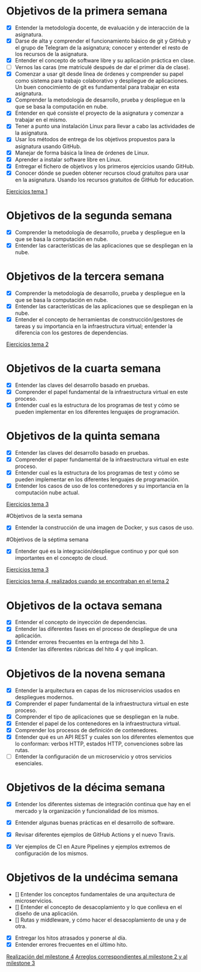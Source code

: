 # Objetivos de la primera semana
- [x] Entender la metodología docente, de evaluación y de interacción de la asignatura.
- [x] Darse de alta y comprender el funcionamiento básico de git y GitHub y el grupo de Telegram de la asignatura; conocer y entender el resto de los recursos de la asignatura.
- [x] Entender el concepto de software libre y su aplicación práctica en clase.
- [ ] Vernos las caras (me matriculé después de dar el primer día de clase).
- [x] Comenzar a usar git desde línea de órdenes y comprender su papel como sistema para trabajo colaborativo y despliegue de aplicaciones. Un buen conocimiento de git es fundamental para trabajar en esta asignatura.
- [x] Comprender la metodología de desarrollo, prueba y despliegue en la que se basa la computación en nube.
- [x] Entender en qué consiste el proyecto de la asignatura y comenzar a trabajar en el mismo.
- [x] Tener a punto una instalación Linux para llevar a cabo las actividades de la asignatura.
- [x] Usar los métodos de entrega de los objetivos propuestos para la asignatura usando GitHub.
- [x] Manejar de forma básica la línea de órdenes de Linux.
- [x] Aprender a instalar software libre en Linux.
- [x] Entregar el fichero de objetivos y los primeros ejercicios usando GitHub.
- [x] Conocer dónde se pueden obtener recursos cloud gratuitos para usar en la asignatura. Usando los recursos gratuitos de GitHub for education.

[Ejercicios tema 1](https://github.com/mjls130598/CC-ejercicios/blob/master/ej_tema1.md)

# Objetivos de la segunda semana
- [x] Comprender la metodología de desarrollo, prueba y despliegue en la que se basa la computación en nube.
- [x] Entender las características de las aplicaciones que se despliegan en la nube.

# Objetivos de la tercera semana
- [x] Comprender la metodología de desarrollo, prueba y despliegue en la que se basa la computación en nube.
- [x] Entender las características de las aplicaciones que se despliegan en la nube.
- [x] Entender el concepto de herramientas de construcción/gestores de tareas y su importancia en la infraestructura virtual; entender la diferencia con los gestores de dependencias.

[Ejercicios tema 2](https://github.com/mjls130598/CC-ejercicios/blob/master/ej_tema2.md)

# Objetivos de la cuarta semana

- [x] Entender las claves del desarrollo basado en pruebas.
- [x] Comprender el papel fundamental de la infraestructura virtual en este proceso.
- [x] Entender cual es la estructura de los programas de test y cómo se pueden implementar en los diferentes lenguajes de programación.

# Objetivos de la quinta semana

- [x] Entender las claves del desarrollo basado en pruebas.
- [x] Comprender el paper fundamental de la infraestructura virtual en este proceso.
- [x] Entender cual es la estructura de los programas de test y cómo se pueden implementar en los diferentes lenguajes de programación.
- [x] Entender los casos de uso de los contenedores y su importancia en la computación nube actual.

[Ejercicios tema 3](https://github.com/mjls130598/CC-ejercicios/blob/master/ej_tema3.md)

#Objetivos de la sexta semana
- [x] Entender la construcción de una imagen de Docker, y sus casos de uso.

#Objetivos de la séptima semana
- [x] Entender qué es la integración/despliegue continuo y por qué son importantes en el concepto de cloud.

[Ejercicios tema 3](https://github.com/mjls130598/CC-ejercicios/blob/master/ej_tema3.md)

[Ejercicios tema 4, realizados cuando se encontraban en el tema 2](https://github.com/mjls130598/CC-ejercicios/blob/master/ej_tema2.md)

# Objetivos de la octava semana

- [x] Entender el concepto de inyección de dependencias.
- [x] Entender las diferentes fases en el proceso de despliegue de una aplicación.
- [x] Entender errores frecuentes en la entrega del hito 3.
- [x] Entender las diferentes rúbricas del hito 4 y qué implican.

# Objetivos de la novena semana

- [x] Entender la arquitectura en capas de los microservicios usados en despliegues modernos.
- [x] Comprender el paper fundamental de la infraestructura virtual en este proceso.
- [x] Comprender el tipo de aplicaciones que se despliegan en la nube.
- [x] Entender el papel de los contenedores en la infraestructura virtual.
- [x] Comprender los procesos de definición de contenedores.
- [x] Entender qué es un API REST y cuales son los diferentes elementos que lo conforman: verbos HTTP, estados HTTP, convenciones sobre las rutas.
- [ ] Entender la configuración de un microservicio y otros servicios esenciales.

# Objetivos de la décima semana

- [x] Entender los diferentes sistemas de integración continua que hay en el mercado y la organización y funcionalidad de los mismos.
- [x] Entender algunas buenas prácticas en el desarrollo de software.
- [x] Revisar diferentes ejemplos de GitHub Actions y el nuevo Travis.
- [x] Ver ejemplos de CI en Azure Pipelines y ejemplos extremos de configuración de los mismos.


# Objetivos de la undécima semana
- [] Entender los conceptos fundamentales de una arquitectura de microservicios.
- [] Entender el concepto de desacoplamiento y lo que conlleva en el diseño de una aplicación.
- [] Rutas y middleware, y cómo hacer el desacoplamiento de una y de otra.
- [x] Entregar los hitos atrasados y ponerse al día.
- [x] Entender errores frecuentes en el último hito.

[Realización del milestone 4](https://github.com/mjls130598/SharingNotes/milestone/11)
[Arreglos correspondientes al milestone 2 y al milestone 3](https://github.com/mjls130598/SharingNotes/milestone/12)

